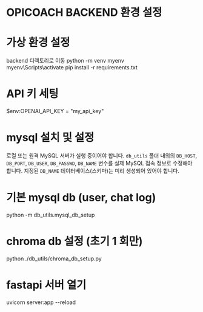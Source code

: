 # OPICOACH BACKEND 환경 설정

# 가상 환경 설정
backend 디랙토리로 이동
python -m venv myenv         
myenv\Scripts\activate
pip install -r requirements.txt

# API 키 세팅
$env:OPENAI_API_KEY = "my_api_key"

# mysql 설치 및 설정
로컬 또는 원격 MySQL 서버가 실행 중이어야 합니다.
`db_utils` 폴더 내의의 `DB_HOST`, `DB_PORT`, `DB_USER`, `DB_PASSWD`, `DB_NAME` 변수를 실제 MySQL 접속 정보로 수정해야 합니다.
지정된 `DB_NAME` 데이터베이스(스키마)는 미리 생성되어 있어야 합니다.

# 기본 mysql db (user, chat log)
python -m db_utils.mysql_db_setup

# chroma db 설정 (초기 1 회만)
python ./db_utils/chroma_db_setup.py

# fastapi 서버 열기
uvicorn server:app --reload